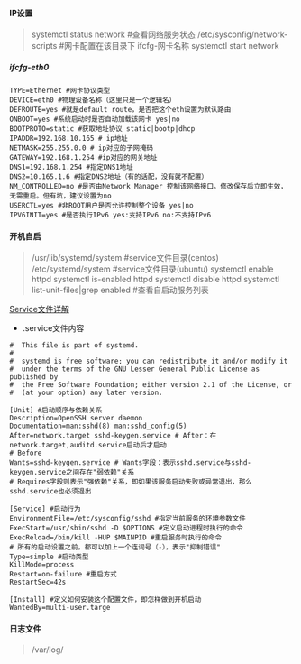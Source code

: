 #### IP设置

> systemctl status network #查看网络服务状态
> /etc/sysconfig/network-scripts #网卡配置在该目录下
> ifcfg-网卡名称
> systemctl start network

##### ifcfg-eth0
```
TYPE=Ethernet #网卡协议类型
DEVICE=eth0 #物理设备名称（这里只是一个逻辑名）
DEFROUTE=yes #就是default route，是否把这个eth设置为默认路由
ONBOOT=yes #系统启动时是否自动加载该网卡 yes|no
BOOTPROTO=static #获取地址协议 static|bootp|dhcp
IPADDR=192.168.10.165 # ip地址
NETMASK=255.255.0.0 # ip对应的子网掩码
GATEWAY=192.168.1.254 #ip对应的网关地址
DNS1=192.168.1.254 #指定DNS1地址
DNS2=10.165.1.6 #指定DNS2地址（有的话配，没有就不配置）
NM_CONTROLLED=no #是否由Network Manager 控制该网络接口。修改保存后立即生效，无需重启。但有坑，建议设置为no
USERCTL=yes #非ROOT用户是否允许控制整个设备 yes|no
IPV6INIT=yes #是否执行IPv6 yes:支持IPv6 no:不支持IPv6
```

#### 开机自启
> /usr/lib/systemd/system #service文件目录(centos)
> /etc/systemd/system #service文件目录(ubuntu)
> systemctl enable  httpd
> systemctl is-enabled  httpd
> systemctl disable  httpd
> systemctl list-unit-files|grep enabled      #查看自启动服务列表

[Service文件详解](https://blog.csdn.net/Mr_Yang__/article/details/84133783)

- .service文件内容
```
#  This file is part of systemd.
#
#  systemd is free software; you can redistribute it and/or modify it
#  under the terms of the GNU Lesser General Public License as published by
#  the Free Software Foundation; either version 2.1 of the License, or
#  (at your option) any later version.

[Unit] #启动顺序与依赖关系
Description=OpenSSH server daemon
Documentation=man:sshd(8) man:sshd_config(5)
After=network.target sshd-keygen.service # After：在network.target,auditd.service启动后才启动
# Before
Wants=sshd-keygen.service # Wants字段：表示sshd.service与sshd-keygen.service之间存在"弱依赖"关系
# Requires字段则表示"强依赖"关系，即如果该服务启动失败或异常退出，那么sshd.service也必须退出

[Service] #启动行为
EnvironmentFile=/etc/sysconfig/sshd #指定当前服务的环境参数文件
ExecStart=/usr/sbin/sshd -D $OPTIONS #定义启动进程时执行的命令
ExecReload=/bin/kill -HUP $MAINPID #重启服务时执行的命令
# 所有的启动设置之前，都可以加上一个连词号（-），表示"抑制错误"
Type=simple #启动类型
KillMode=process
Restart=on-failure #重启方式
RestartSec=42s

[Install] #定义如何安装这个配置文件，即怎样做到开机启动
WantedBy=multi-user.targe
```

#### 日志文件
> /var/log/